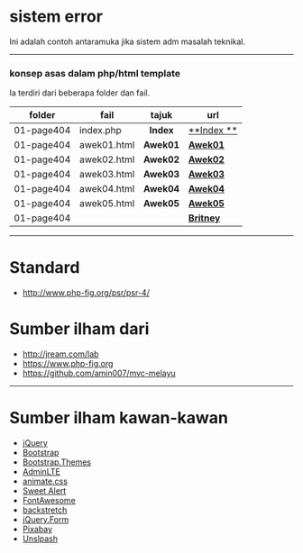 # sistem error
Ini adalah contoh antaramuka jika sistem adm masalah teknikal.

___
### konsep asas dalam php/html template
Ia terdiri dari beberapa folder dan fail.

folder     | fail         | tajuk        | url
---------- | -------------| :----------: | ---
01-page404 | index.php    | **Index**    | [**Index **](./01-page404/index.php)
01-page404 | awek01.html  | **Awek01**   | [**Awek01**](./01-page404/awek01.html)
01-page404 | awek02.html  | **Awek02**   | [**Awek02**](./01-page404/awek02.html)
01-page404 | awek03.html  | **Awek03**   | [**Awek03**](./01-page404/awek03.html)
01-page404 | awek04.html  | **Awek04**   | [**Awek04**](./01-page404/awek04.html)
01-page404 | awek05.html  | **Awek05**   | [**Awek05**](./01-page404/awek05.html)
01-page404 |              |              | [**Britney**](./01-page404/brotney-spear01.html)

___
# Standard
* http://www.php-fig.org/psr/psr-4/

# Sumber ilham dari
* http://jream.com/lab
* https://www.php-fig.org
* https://github.com/amin007/mvc-melayu

___
# Sumber ilham kawan-kawan
* [jQuery](http://jquery.com)
* [Bootstrap](http://getbootstrap.com)
* [Bootstrap.Themes](http://bootstrap.themes.guide)
* [AdminLTE](https://adminlte.io/themes/AdminLTE)
* [animate.css](https://daneden.github.io/animate.css)
* [Sweet Alert](http://t4t5.github.io/sweetalert)
* [FontAwesome](http://fortawesome.github.io/Font-Awesome)
* [backstretch](http://srobbin.com/jquery-plugins/backstretch)
* [jQuery.Form](http://malsup.com/jquery/form)
* [Pixabay](https://pixabay.com)
* [Unslpash](https://unsplash.com)
